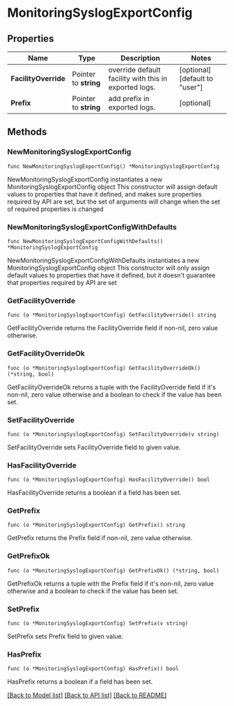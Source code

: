 # MonitoringSyslogExportConfig

## Properties

Name | Type | Description | Notes
------------ | ------------- | ------------- | -------------
**FacilityOverride** | Pointer to **string** | override default facility with this in exported logs. | [optional] [default to "user"]
**Prefix** | Pointer to **string** | add prefix in exported logs. | [optional] 

## Methods

### NewMonitoringSyslogExportConfig

`func NewMonitoringSyslogExportConfig() *MonitoringSyslogExportConfig`

NewMonitoringSyslogExportConfig instantiates a new MonitoringSyslogExportConfig object
This constructor will assign default values to properties that have it defined,
and makes sure properties required by API are set, but the set of arguments
will change when the set of required properties is changed

### NewMonitoringSyslogExportConfigWithDefaults

`func NewMonitoringSyslogExportConfigWithDefaults() *MonitoringSyslogExportConfig`

NewMonitoringSyslogExportConfigWithDefaults instantiates a new MonitoringSyslogExportConfig object
This constructor will only assign default values to properties that have it defined,
but it doesn't guarantee that properties required by API are set

### GetFacilityOverride

`func (o *MonitoringSyslogExportConfig) GetFacilityOverride() string`

GetFacilityOverride returns the FacilityOverride field if non-nil, zero value otherwise.

### GetFacilityOverrideOk

`func (o *MonitoringSyslogExportConfig) GetFacilityOverrideOk() (*string, bool)`

GetFacilityOverrideOk returns a tuple with the FacilityOverride field if it's non-nil, zero value otherwise
and a boolean to check if the value has been set.

### SetFacilityOverride

`func (o *MonitoringSyslogExportConfig) SetFacilityOverride(v string)`

SetFacilityOverride sets FacilityOverride field to given value.

### HasFacilityOverride

`func (o *MonitoringSyslogExportConfig) HasFacilityOverride() bool`

HasFacilityOverride returns a boolean if a field has been set.

### GetPrefix

`func (o *MonitoringSyslogExportConfig) GetPrefix() string`

GetPrefix returns the Prefix field if non-nil, zero value otherwise.

### GetPrefixOk

`func (o *MonitoringSyslogExportConfig) GetPrefixOk() (*string, bool)`

GetPrefixOk returns a tuple with the Prefix field if it's non-nil, zero value otherwise
and a boolean to check if the value has been set.

### SetPrefix

`func (o *MonitoringSyslogExportConfig) SetPrefix(v string)`

SetPrefix sets Prefix field to given value.

### HasPrefix

`func (o *MonitoringSyslogExportConfig) HasPrefix() bool`

HasPrefix returns a boolean if a field has been set.


[[Back to Model list]](../README.md#documentation-for-models) [[Back to API list]](../README.md#documentation-for-api-endpoints) [[Back to README]](../README.md)


